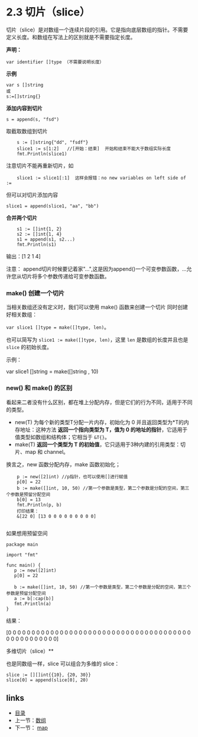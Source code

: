 # **2.3 切片（slice）**

切片（slice）是对数组一个连续片段的引用。它是指向底层数组的指针。不需要定义长度。和数组在写法上的区别就是不需要指定长度。

**声明：**

```
var identifier []type （不需要说明长度）
```



**示例**

```
var s []string
或
s:=[]string{}
```

**添加内容到切片**

```
s = append(s, "fsd") 
```

取截取数组到切片

```
	s := []string{"dd", "fsdf"}
	slice1 := s[1:2]   //[开始：结束]  开始和结束不能大于数组实际长度
	fmt.Println(slice1)
```

注意切片不能再重新切片，如

```
	slice1 := slice1[:1]  这样会报错：no new variables on left side of :=
```

但可以对切片添加内容

```
slice1 = append(slice1, "aa", "bb")
```

**合并两个切片**

```
	s1 := []int{1, 2}
	s2 := []int{1, 4}
	s1 = append(s1, s2...)
	fmt.Println(s1)
```

输出：[1 2 1 4]

注意： append切片时候要记着家"...",这是因为append()一个可变参数函数，...允许您从切片将多个参数传递给可变参数函数。



### **make()** 创建一个切片

当相关数组还没有定义时，我们可以使用 make() 函数来创建一个切片 同时创建好相关数组：

`var slice1 []type = make([]type, len)`。

也可以简写为 `slice1 := make([]type, len)`，这里 `len` 是数组的长度并且也是 `slice` 的初始长度。

示例：

var  slice1 []string = make([]string , 10)

### new() 和 make() 的区别

看起来二者没有什么区别，都在堆上分配内存，但是它们的行为不同，适用于不同的类型。

- new(T) 为每个新的类型T分配一片内存，初始化为 0 并且返回类型为*T的内存地址：这种方法 **返回一个指向类型为 T，值为 0 的地址的指针**，它适用于值类型如数组和结构体；它相当于 `&T{}`。
- make(T) **返回一个类型为 T 的初始值**，它只适用于3种内建的引用类型：切片、map 和 channel。

换言之，new 函数分配内存，make 函数初始化；

```
	p := new([2]int) //p指针，也可以使用[]进行赋值
	p[0] = 22
	b := make([]int, 10, 50) //第一个参数是类型，第二个参数是分配的空间，第三个参数是预留分配空间
	b[0] = 13
	fmt.Println(p, b)
	打印结果：
	&[22 0] [13 0 0 0 0 0 0 0 0 0]
	
```

如果想用预留空间

```
package main

import "fmt"

func main() {
   p := new([2]int)
   p[0] = 22
   
   b := make([]int, 10, 50) //第一个参数是类型，第二个参数是分配的空间，第三个参数是预留分配空间
   a := b[:cap(b)]
   fmt.Println(a)
}
```

结果：

[0 0 0 0 0 0 0 0 0 0 0 0 0 0 0 0 0 0 0 0 0 0 0 0 0 0 0 0 0 0 0 0 0 0 0 0 0 0 0 0 0 0 0 0 0 0 0 0 0 0]

多维切片（slice）**

也是同数组一样，slice 可以组合为多维的 slice：

```
slice := [][]int{{10}, {20, 30}}
slice[0] = append(slice[0], 20)
```

## links

- [目录](https://github.com/guyan0319/golang_development_notes/blob/master/zh/preface.md)
- 上一节：[数组](https://github.com/guyan0319/golang_development_notes/blob/master/zh/2.2.md)
- 下一节： [map](https://github.com/guyan0319/golang_development_notes/blob/master/zh/2.4.md)
